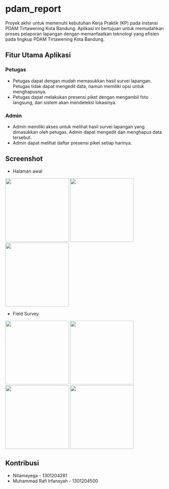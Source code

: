 # pdam_report
Proyek akhir untuk memenuhi kebutuhan Kerja Praktik (KP) pada instansi PDAM Tirtawening Kota Bandung. Aplikasi ini bertujuan untuk memudahkan proses pelaporan lapangan dengan memanfaatkan teknologi yang efisien pada lingkup PDAM Tirtawening Kota Bandung.

## Fitur Utama Aplikasi
### Petugas
* Petugas dapat dengan mudah memasukkan hasil survei lapangan. Petugas tidak dapat mengedit data, namun memiliki opsi untuk menghapusnya.
* Petugas dapat melakukan presensi piket dengan mengambil foto langsung, dan sistem akan mendeteksi lokasinya.
### Admin
* Admin memiliki akses untuk melihat hasil survei lapangan yang dimasukkan oleh petugas. Admin dapat mengedit dan menghapus data tersebut.
* Admin dapat melihat daftar presensi piket setiap harinya.

## Screenshot
* Halaman awal
<img src="https://github.com/Nitamayega/pdam_report/assets/90541387/89056195-e6d5-4283-9821-5563524d6a36" width="200">
<img src="https://github.com/Nitamayega/pdam_report/assets/90541387/039639c2-f96a-4457-84c8-3b72c4204796" width="200">
<img src="https://github.com/Nitamayega/pdam_report/assets/90541387/5f7bf2cd-6d69-4a48-9dc1-da753eec20d1" width="200">

* Field Survey
<img src="https://github.com/Nitamayega/pdam_report/assets/90541387/9673a9e2-939d-4575-b85e-4d403ac56681" width="200">
<img src="https://github.com/Nitamayega/pdam_report/assets/90541387/fc1771a5-0c40-4547-ab7d-b798e59f9e74" width="200">
<img src="https://github.com/Nitamayega/pdam_report/assets/90541387/76921753-1e88-4bdf-a7bf-7e7bd7121aac" width="200">
<img src="https://github.com/Nitamayega/pdam_report/assets/90541387/7ef71fd1-dd29-46d8-9fed-c4870b171e9d" width="200">

## Kontribusi
* Nitamayega - 1301204281
* Muhammad Rafi Irfansyah - 1301204500
